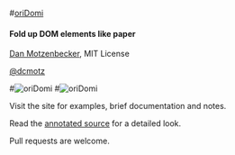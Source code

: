 #[oriDomi](http://oridomi.com)
#### Fold up DOM elements like paper
[Dan Motzenbecker](http://oxism.com), MIT License

[@dcmotz](http://twitter.com/dcmotz)

#![oriDomi](http://oxism.com/images/oridomi.png)
#![oriDomi](http://oxism.com/images/oridomi2.png)

Visit the site for examples, brief documentation and notes.

Read the [annotated source](http://oridomi.com/docs/oriDomi.html) for a detailed look.

Pull requests are welcome.

